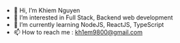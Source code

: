 - 👋 Hi, I’m Khiem Nguyen
- 👀 I’m interested in Full Stack, Backend web development
- 🌱 I’m currently learning NodeJS, ReactJS, TypeScript
- 📫 How to reach me : kh1em9800@gmail.com

<!---
kh1em98/kh1em98 is a ✨ special ✨ repository because its `README.md` (this file) appears on your GitHub profile.
You can click the Preview link to take a look at your changes.
--->
